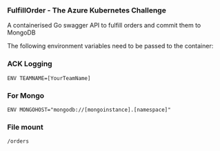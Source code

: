 ### FulfillOrder - The Azure Kubernetes Challenge

A containerised Go swagger API to fulfill orders and commit them to MongoDB

The following environment variables need to be passed to the container:

### ACK Logging
```
ENV TEAMNAME=[YourTeamName]
```
### For Mongo
```
ENV MONGOHOST="mongodb://[mongoinstance].[namespace]"
```
### File mount
```
/orders
```
